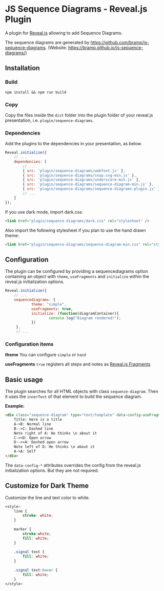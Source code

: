 # JS Sequence Diagrams - Reveal.js Plugin

A plugin for [Reveal.js](https://github.com/hakimel/reveal.js) allowing to add Sequence Diagrams.

The sequence diagrams are generated by https://github.com/bramp/js-sequence-diagrams. (Website: https://bramp.github.io/js-sequence-diagrams/)

## Installation

### Build 
```npm install && npm run build```

### Copy
Copy the files inside the ```dist``` folder into the plugin folder of your reveal.js presentation, i.e. ```plugin/sequence-diagrams```.


### Dependencies
Add the plugins to the dependencies in your presentation, as below. 

```javascript
Reveal.initialize({
	// ...
	dependencies: [
		// ... 
		{ src: 'plugin/sequence-diagrams/webfont.js' },
		{ src: 'plugin/sequence-diagrams/snap.svg-min.js' },
		{ src: 'plugin/sequence-diagrams/underscore-min.js' },
		{ src: 'plugin/sequence-diagrams/sequence-diagram-min.js' },
		{ src: 'plugin/sequence-diagrams/sequence-diagrams-plugin.js' },
		// ... 
	]
});
```

If you use dark mode, import dark.css:
```html
<link href="plugin/sequence-diagrams/dark.css" rel="stylesheet" />
```

Also import the following stylesheet if you plan to use the hand drawn theme:
```html
<link href="plugin/sequence-diagrams/sequence-diagram-min.css" rel="stylesheet" />
```

## Configuration
The plugin can be configured by providing a sequencediagrams option containing an object with `theme`,  `useFragments` and `initialize` within the reveal.js initialization options.

```javascript
Reveal.initialize({
	// ...
	sequencediagrams: {
		  	theme: "simple", 
		  	useFragments: true, 
			initialize: (function(diagramContainer){ 
		    		console.log("Diagram rendered!");
			})
	 },
	 // ...	
```
### Configuration items
**theme**
You can configure `simple` or `hand`

**useFragments**
`true` registers all steps and notes as [Reveal.js Fragments](http://lab.hakim.se/reveal-js/#/fragments)

## Basic usage
The plugin searches for all HTML objects with class `sequence-diagram`. Then it uses the `innerText` of that element to build the sequence diagram.

**Example:**
```html
<div class="sequence-diagram" type="text/template" data-config-useFragments="true" data-config-theme="simple">
	Title: Here is a title
	A->B: Normal line
	B-->C: Dashed line
	Note right of A: He thinks \n about it
	C->>D: Open arrow
	D-->>A: Dashed open arrow
	Note left of D: He thinks \n about it
	A->A: Self
</div>	
```

The `data-config-*` attributes overrides the config from the reveal.js initialization options. But they are not required.

## Customize for Dark Theme

Customize the line and text color to white.

```css
<style>
	line {
		stroke: white;
	}
	
	marker {
		stroke:white;
		fill: white;
	}	
	
	.signal text {
		fill: white;
	}
	
	.signal text:hover {
		fill: white;
	}
</style>
```
